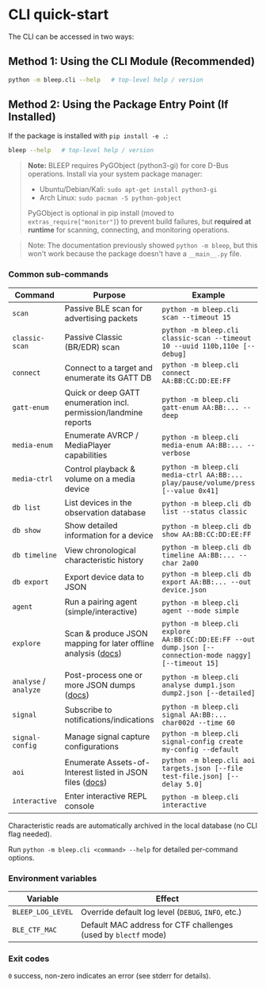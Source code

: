 # CLI quick-start

The CLI can be accessed in two ways:

## Method 1: Using the CLI Module (Recommended)

```bash
python -m bleep.cli --help   # top-level help / version
```

## Method 2: Using the Package Entry Point (If Installed)

If the package is installed with `pip install -e .`:

```bash
bleep --help   # top-level help / version
```

> **Note:** BLEEP requires PyGObject (python3-gi) for core D-Bus operations. Install via your system package manager:
> - Ubuntu/Debian/Kali: `sudo apt-get install python3-gi`
> - Arch Linux: `sudo pacman -S python-gobject`
> 
> PyGObject is optional in pip install (moved to `extras_require["monitor"]`) to prevent build failures, but **required at runtime** for scanning, connecting, and monitoring operations.

> Note: The documentation previously showed `python -m bleep`, but this won't work because the package doesn't have a `__main__.py` file.

### Common sub-commands

| Command | Purpose | Example |
|---------|---------|---------|
| `scan` | Passive BLE scan for advertising packets | `python -m bleep.cli scan --timeout 15` |
| `classic-scan` | Passive Classic (BR/EDR) scan | `python -m bleep.cli classic-scan --timeout 10 --uuid 110b,110e [--debug]` |
| `connect` | Connect to a target and enumerate its GATT DB | `python -m bleep.cli connect AA:BB:CC:DD:EE:FF` |
| `gatt-enum` | Quick or deep GATT enumeration incl. permission/landmine reports | `python -m bleep.cli gatt-enum AA:BB:... --deep` |
| `media-enum` | Enumerate AVRCP / MediaPlayer capabilities | `python -m bleep.cli media-enum AA:BB:... --verbose` |
| `media-ctrl` | Control playback & volume on a media device | `python -m bleep.cli media-ctrl AA:BB:... play/pause/volume/press [--value 0x41]` |
| `db list` | List devices in the observation database | `python -m bleep.cli db list --status classic` |
| `db show` | Show detailed information for a device | `python -m bleep.cli db show AA:BB:CC:DD:EE:FF` |
| `db timeline` | View chronological characteristic history | `python -m bleep.cli db timeline AA:BB:... --char 2a00` |
| `db export` | Export device data to JSON | `python -m bleep.cli db export AA:BB:... --out device.json` |
| `agent` | Run a pairing agent (simple/interactive) | `python -m bleep.cli agent --mode simple` |
| `explore` | Scan & produce JSON mapping for later offline analysis ([docs](explore_mode.md)) | `python -m bleep.cli explore AA:BB:CC:DD:EE:FF --out dump.json [--connection-mode naggy] [--timeout 15]` |
| `analyse` / `analyze` | Post-process one or more JSON dumps ([docs](analysis_mode.md)) | `python -m bleep.cli analyse dump1.json dump2.json [--detailed]` |
| `signal` | Subscribe to notifications/indications | `python -m bleep.cli signal AA:BB:... char002d --time 60` |
| `signal-config` | Manage signal capture configurations | `python -m bleep.cli signal-config create my-config --default` |
| `aoi` | Enumerate Assets-of-Interest listed in JSON files ([docs](aoi_mode.md)) | `python -m bleep.cli aoi targets.json [--file test-file.json] [--delay 5.0]` |
| `interactive` | Enter interactive REPL console | `python -m bleep.cli interactive` |

Characteristic reads are automatically archived in the local database (no CLI flag needed).

Run `python -m bleep.cli <command> --help` for detailed per-command options.

### Environment variables

| Variable | Effect |
|----------|--------|
| `BLEEP_LOG_LEVEL` | Override default log level (`DEBUG`, `INFO`, etc.) |
| `BLE_CTF_MAC` | Default MAC address for CTF challenges (used by `blectf` mode) |

### Exit codes

`0` success, non-zero indicates an error (see stderr for details). 